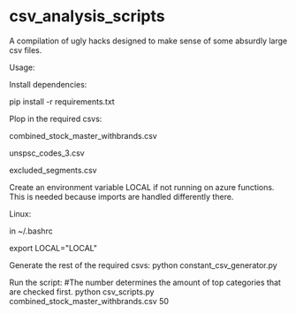 # csv_analysis_scripts
A compilation of ugly hacks designed to make sense of some absurdly large csv files.

Usage:

Install dependencies:

pip install -r requirements.txt


Plop in the required csvs:

combined_stock_master_withbrands.csv

unspsc_codes_3.csv

excluded_segments.csv


Create an environment variable LOCAL if not running on azure functions. This is needed because imports are handled differently there.

Linux:

in ~/.bashrc

export LOCAL="LOCAL"


Generate the rest of the required csvs:
python constant_csv_generator.py


Run the script:
#The number determines the amount of top categories that are checked first.
python csv_scripts.py combined_stock_master_withbrands.csv 50
